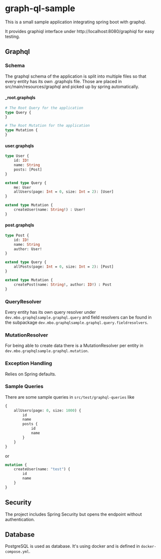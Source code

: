 # graph-ql-sample

This is a small sample application integrating spring boot with graphql.

It provides graphiql interface under http://localhost:8080/graphiql for easy testing.

## Graphql

### Schema

The graphql schema of the application is split into multiple files so that every entity has its own .graphqls file.
Those are placed in src/main/resources/graphql and picked up by spring automatically.

#### _root.graphqls
```graphql
# The Root Query for the application
type Query {
}

# The Root Mutation for the application
type Mutation {
}
```

#### user.graphqls
```graphql
type User {
    id: ID!
    name: String
    posts: [Post]
}

extend type Query {
    me: User
    allUsers(page: Int = 0, size: Int = 2): [User]
}

extend type Mutation {
    createUser(name: String!) : User!
}
```

#### post.graphqls
```graphql
type Post {
    id: ID!
    name: String
    author: User!
}

extend type Query {
    allPosts(page: Int = 0, size: Int = 2): [Post]
}

extend type Mutation {
    createPost(name: String!, author: ID!) : Post
}
```

### QueryResolver

Every entity has its own query resolver under `dev.mbo.graphqlsample.graphql.query` and field resolvers can be found in
the subpackage `dev.mbo.graphqlsample.graphql.query.fieldresolvers`.

### MutationResolver

For being able to create data there is a MutationResolver per entity in `dev.mbo.graphqlsample.graphql.mutation`.

### Exception Handling

Relies on Spring defaults.

### Sample Queries

There are some sample queries in `src/test/graphql-queries` like

```graphql
{
    allUsers(page: 0, size: 1000) {
        id
        name
        posts {
            id
            name
        }
    }
}
```

or

```graphql
mutation {
    createUser(name: "test") {
        id
        name
    }
}
```

## Security

The project includes Spring Security but opens the endpoint without authentication.

## Database

PostgreSQL is used as database. It's using docker and is defined in `docker-compose.yml`.
